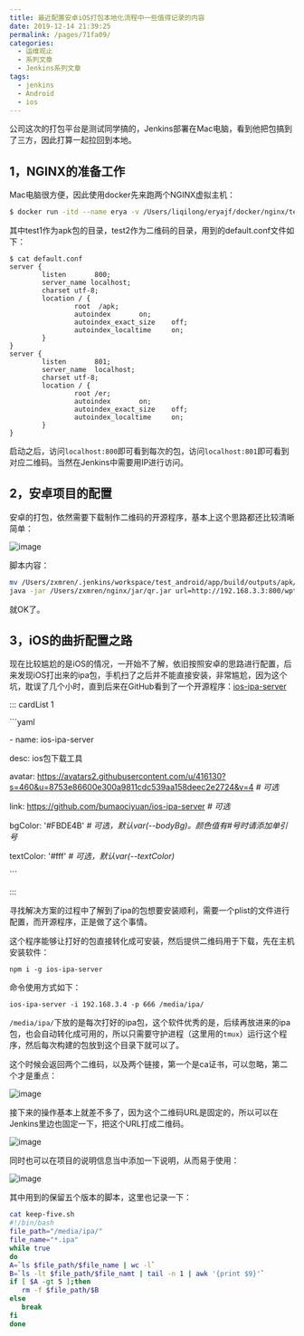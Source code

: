 ```yaml
---
title: 最近配置安卓iOS打包本地化流程中一些值得记录的内容
date: 2019-12-14 21:39:25
permalink: /pages/71fa09/
categories:
  - 运维观止
  - 系列文章
  - Jenkins系列文章
tags:
  - jenkins
  - Android
  - ios
---
```


公司这次的打包平台是测试同学搞的，Jenkins部署在Mac电脑，看到他把包搞到了三方，因此打算一起拉回到本地。

## 1，NGINX的准备工作

Mac电脑很方便，因此使用docker先来跑两个NGINX虚拟主机：

```sh
$ docker run -itd --name erya -v /Users/liqilong/eryajf/docker/nginx/test1:/apk -v /Users/liqilong/eryajf/docker/nginx/test2:/er -v /Users/liqilong/eryajf/docker/nginx/test1/default.conf:/etc/nginx/conf.d/default.conf  -p 801:800 -p 802:801  daocloud.io/library/nginx:1.15.9-alpine-perl
```

其中test1作为apk包的目录，test2作为二维码的目录，用到的default.conf文件如下：

```nginx
$ cat default.conf
server {
        listen       800;
        server_name localhost;
        charset utf-8;
        location / {
                root  /apk;
                autoindex       on;
                autoindex_exact_size    off;
                autoindex_localtime     on;
        }
}
server {
        listen       801;
        server_name  localhost;
        charset utf-8;
        location / {
                root /er;
                autoindex       on;
                autoindex_exact_size    off;
                autoindex_localtime     on;
        }
}
```

启动之后，访问`localhost:800`即可看到每次的包，访问`localhost:801`即可看到对应二维码。当然在Jenkins中需要用IP进行访问。

## 2，安卓项目的配置

安卓的打包，依然需要下载制作二维码的开源程序，基本上这个思路都还比较清晰简单：

![image](https://tvax2.sinaimg.cn/large/008k1Yt0ly1grmrkurfrqj319c0p6wii.jpg)

脚本内容：

```sh
mv /Users/zxmren/.jenkins/workspace/test_android/app/build/outputs/apk/release/app-release.apk /Users/zxmren/nginx/apk/wpt-$BUILD_ID.apk
java -jar /Users/zxmren/nginx/jar/qr.jar url=http://192.168.3.3:800/wpt-$BUILD_ID.apk image=wpt-$BUILD_ID.jpg save=/Users/zxmren/nginx/er/
```

就OK了。

## 3，iOS的曲折配置之路

现在比较尴尬的是iOS的情况，一开始不了解，依旧按照安卓的思路进行配置，后来发现iOS打出来的ipa包，手机扫了之后并不能直接安装，非常尴尬，因为这个坑，耽误了几个小时，直到后来在GitHub看到了一个开源程序：[ios-ipa-server](https://github.com/bumaociyuan/ios-ipa-server)

::: cardList 1

\```yaml

\- name: ios-ipa-server

  desc: ios包下载工具

  avatar: https://avatars2.githubusercontent.com/u/416130?s=460&u=8753e86600e300a9811cdc539aa158deec2e2724&v=4 *# 可选*

  link: https://github.com/bumaociyuan/ios-ipa-server *# 可选*

  bgColor: '#FBDE4B' *# 可选，默认var(--bodyBg)。颜色值有#号时请添加单引号*

  textColor: '#fff' *# 可选，默认var(--textColor)*

\```

:::

寻找解决方案的过程中了解到了ipa的包想要安装顺利，需要一个plist的文件进行配置，而开源程序，正是做了这个事情。

这个程序能够让打好的包直接转化成可安装，然后提供二维码用于下载，先在主机安装软件：

```
npm i -g ios-ipa-server
```

命令使用方式如下：

```
ios-ipa-server -i 192.168.3.4 -p 666 /media/ipa/
```

`/media/ipa/`下放的是每次打好的ipa包，这个软件优秀的是，后续再放进来的ipa包，也会自动转化成可用的，所以只需要守护进程（这里用的`tmux`）运行这个程序，然后每次构建的包放到这个目录下就可以了。

这个时候会返回两个二维码，以及两个链接，第一个是ca证书，可以忽略，第二个才是重点：

![image](https://tva1.sinaimg.cn/large/008k1Yt0ly1grmrlagt80j30mk0rqmzu.jpg)

接下来的操作基本上就差不多了，因为这个二维码URL是固定的，所以可以在Jenkins里边也固定一下，把这个URL打成二维码。

![image](https://tvax2.sinaimg.cn/large/008k1Yt0ly1grmrlgh1whj31980owdk6.jpg)

同时也可以在项目的说明信息当中添加一下说明，从而易于使用：

![image](https://tvax3.sinaimg.cn/large/008k1Yt0ly1grmrlkyjsuj31g80ocjxi.jpg)

其中用到的保留五个版本的脚本，这里也记录一下：

```sh
cat keep-five.sh
#!/bin/bash
file_path="/media/ipa/"
file_name="*.ipa"
while true
do
A=`ls $file_path/$file_name | wc -l`
B=`ls -lt $file_path/$file_namt | tail -n 1 | awk '{print $9}'`
if [ $A -gt 5 ];then
   rm -f $file_path/$B
else
   break
fi
done
```
